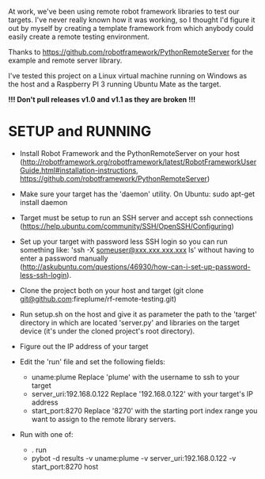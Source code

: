 At work, we've been using remote robot framework libraries to test our targets. I've never really known
how it was working, so I thought I'd figure it out by myself by creating a template framework from
which anybody could easily create a remote testing environment.

Thanks to https://github.com/robotframework/PythonRemoteServer for the example and remote server library.

I've tested this project on a Linux virtual machine running on Windows as the host and a Raspberry PI 3
running Ubuntu Mate as the target.

__!!! Don't pull releases v1.0 and v1.1 as they are broken !!!__

# SETUP and RUNNING

- Install Robot Framework and the PythonRemoteServer on your host (http://robotframework.org/robotframework/latest/RobotFrameworkUserGuide.html#installation-instructions, https://github.com/robotframework/PythonRemoteServer)

- Make sure your target has the 'daemon' utility. On Ubuntu: sudo apt-get install daemon

- Target must be setup to run an SSH server and accept ssh connections (https://help.ubuntu.com/community/SSH/OpenSSH/Configuring)

- Set up your target with password less SSH login so you can run something like: 'ssh -X someuser@xxx.xxx.xxx.xxx ls' without having
to enter a password manually (http://askubuntu.com/questions/46930/how-can-i-set-up-password-less-ssh-login).

- Clone the project both on your host and target (git clone git@github.com:fireplume/rf-remote-testing.git)

- Run setup.sh on the host and give it as parameter the path to the 'target' directory in which
are located 'server.py' and libraries on the target device (it's under the cloned project's root directory).

- Figure out the IP address of your target

- Edit the 'run' file and set the following fields:
    - uname:plume                  Replace 'plume' with the username to ssh to your target
    - server_uri:192.168.0.122     Replace '192.168.0.122' with your target's IP address
    - start_port:8270              Replace '8270' with the starting port index range you want to assign to the
                                   remote library servers.

- Run with one of:
    - . run
    - pybot -d results -v uname:plume -v server_uri:192.168.0.122 -v start_port:8270 host

